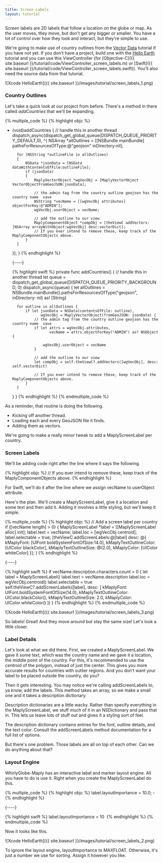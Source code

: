 ```yaml
---
title: Screen Labels
layout: tutorial
---
```


Screen labels are 2D labels that follow a location on the globe or map.  As the user moves, they move, but don't get any bigger or smaller.  You have a lot of control over how they look and interact, but they're simple to use.

We're going to make use of country outlines from the [Vector Data](adding_vector_data.html) tutorial if you have not yet.  If you don't have a project, build one with the [Hello Earth](hello_earth.html) tutorial and you can use this ViewController (for [Objective-C]({{ site.baseurl }}/tutorial/code/ViewController_screen_labels.m) or [Swift]({{ site.baseurl }}/tutorial/code/ViewController_screen_labels.swift)).  You'll also need the source data from that tutorial.

![Xcode HelloEarth]({{ site.baseurl }}/images/tutorial/screen_labels_1.png)

### Country Outlines

Let's take a quick look at our project from before.  There's a method in there called _addCountries_ that we'll be expanding.

{% multiple_code %}
  {% highlight objc %}
- (void)addCountries
{
    // handle this in another thread
    dispatch_async(dispatch_get_global_queue(DISPATCH_QUEUE_PRIORITY_DEFAULT,0),
    ^{
        NSArray *allOutlines = [[NSBundle mainBundle] pathsForResourcesOfType:@"geojson" inDirectory:nil];

        for (NSString *outlineFile in allOutlines)
        {
            NSData *jsonData = [NSData dataWithContentsOfFile:outlineFile];
            if (jsonData)
            {
                MaplyVectorObject *wgVecObj = [MaplyVectorObject VectorObjectFromGeoJSON:jsonData];

                // the admin tag from the country outline geojson has the country name ­ save
                NSString *vecName = [[wgVecObj attributes] objectForKey:@"ADMIN"];
                wgVecObj.userObject = vecName;

                // add the outline to our view
                MaplyComponentObject *compObj = [theViewC addVectors:[NSArray arrayWithObject:wgVecObj] desc:vectorDict];
                // If you ever intend to remove these, keep track of the MaplyComponentObjects above.
            }
        }
    });
}
  {% endhighlight %}

  {----}

  {% highlight swift %}
private func addCountries() {
    // handle this in another thread
    let queue = dispatch_get_global_queue(DISPATCH_QUEUE_PRIORITY_BACKGROUND, 0)
    dispatch_async(queue) {
        let allOutlines = NSBundle.mainBundle().pathsForResourcesOfType("geojson", inDirectory: nil) as! [String]

        for outline in allOutlines {
            if let jsonData = NSData(contentsOfFile: outline),
                   wgVecObj = MaplyVectorObject(fromGeoJSON: jsonData) {
                // the admin tag from the country outline geojson has the country name ­ save
                if let attrs = wgVecObj.attributes,
                       vecName = attrs.objectForKey("ADMIN") as? NSObject {

                    wgVecObj.userObject = vecName
                }

                // add the outline to our view
                let compObj = self.theViewC?.addVectors([wgVecObj], desc: self.vectorDict)

                // If you ever intend to remove these, keep track of the MaplyComponentObjects above.
            }
        }
    }
}
  {% endhighlight %}
{% endmultiple_code %}


As a reminder, that routine is doing the following.

- Kicking off another thread.
- Loading each and every GeoJSON file it finds.
- Adding them as vectors.

We're going to make a really minor tweak to add a MaplyScreenLabel per country.

### Screen Labels

We'll be adding code right after the line where it says the following.

{% highlight objc %}
­// If you ever intend to remove these, keep track of the MaplyComponentObjects above.
{% endhighlight %}

For Swift, we'll do it after the line where we assign vecName to userObject attribute.

Here's the plan.  We'll create a MaplyScreenLabel, give it a location and some text and then add it.  Adding it involves a little styling, but we'll keep it simple.

{% multiple_code %}
  {% highlight objc %}
// Add a screen label per country
if ([vecName length] > 0)
{
    MaplyScreenLabel *label = [[MaplyScreenLabel alloc] init];
    label.text = vecName;
    label.loc = [wgVecObj centroid];
    label.selectable = true;
    [theViewC addScreenLabels:@[label] desc:
        @{
            kMaplyFont: [UIFont boldSystemFontOfSize:14.0],
            kMaplyTextOutlineColor: [UIColor blackColor],
            kMaplyTextOutlineSize: @(2.0),
            kMaplyColor: [UIColor whiteColor]
        }];
}
  {% endhighlight %}

  {----}

  {% highlight swift %}
if vecName.description.characters.count > 0 {
    let label = MaplyScreenLabel()
    label.text = vecName.description
    label.loc = wgVecObj.centroid()
    label.selectable = true
    self.theViewC?.addScreenLabels([label],
        desc: [
            kMaplyFont: UIFont.boldSystemFontOfSize(14.0),
            kMaplyTextOutlineColor: UIColor.blackColor(),
            kMaplyTextOutlineSize: 2.0,
            kMaplyColor: UIColor.whiteColor()
        ])
}
  {% endhighlight %}
{% endmultiple_code %}


![Xcode HelloEarth]({{ site.baseurl }}/images/tutorial/screen_labels_3.png)

So labels!  Great!  And they move around but stay the same size!  Let's look a little closer.

### Label Details

Let's look at what we did there.  First, we created a MaplyScreenLabel.  We gave it some text, which was the country name and we gave it a location, the middle point of the country.  For this, it's recommended to use the centroid of the polygon, instead of just the center. This gives you more accurate results for countries with outlier regions. And you don't want your label to be placed outside the country, do you?

Then it gets interesting. You may notice we're calling addScreenLabels to, ya know, add the labels.  This method takes an array, so we make a small one and it takes a description dictionary.

Description dictionaries are a little wacky.  Rather than specify everything in the MaplyScreenLabel, we stuff much of it in an NSDictionary and pass that in.  This lets us leave lots of stuff out and gives it a styling sort of feel.

The description dictionary contains entries for the font, outline details, and the text color.  Consult the addScreenLabels method documentation for a full list of options.

But there's one problem.  Those labels are all on top of each other.  Can we do anything about that?

### Layout Engine

WhirlyGlobe-Maply has an interactive label and marker layout engine.  All you have to do is use it.  Right when you create the MaplyScreenLabel do this.

{% multiple_code %}
  {% highlight objc %}
label.layoutImportance = 10.0;
­  {% endhighlight %}

  {----}

  {% highlight swift %}
label.layoutImportance = 10
­  {% endhighlight %}
{% endmultiple_code %}

Now it looks like this.

![Xcode HelloEarth]({{ site.baseurl }}/images/tutorial/screen_labels_2.png)

To ignore the layout engine, layoutImportance to MAXFLOAT.  Otherwise, it's just a number we use for sorting.  Assign it however you like.

